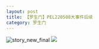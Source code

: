 ```yaml
---
layout: post
title: 【罗生门】PEL220508大事件后续
category: 罗生门
---
```

![story_new_final](http://rjbwi03xh.hd-bkt.clouddn.com/img/story_new_final_0322.png)
![](http://rjbwd52rw.hd-bkt.clouddn.com/img/pel-watermelon-220514-1.jpeg)
  





